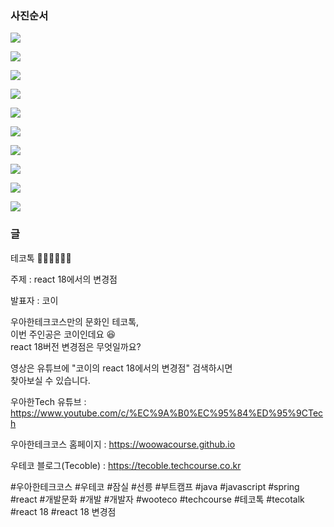 ### 사진순서

![](./001.jpeg)

![](./002.jpeg)

![](./003.jpeg)

![](./004.jpeg)

![](./005.jpeg)

![](./006.jpeg)

![](./007.jpeg)

![](./008.jpeg)

![](./009.jpeg)

![](./010.jpeg)

### 글

테코톡 👩🏻‍💻🧑🏻‍💻

주제 : react 18에서의 변경점

발표자 : 코이

우아한테크코스만의 문화인 테코톡,  
이번 주인공은 코이인데요 😆  
react 18버전 변경점은 무엇일까요?

영상은 유튜브에 "코이의 react 18에서의 변경점" 검색하시면  
찾아보실 수 있습니다.

우아한Tech 유튜브 : https://www.youtube.com/c/%EC%9A%B0%EC%95%84%ED%95%9CTech

우아한테크코스 홈페이지 : https://woowacourse.github.io

우테코 블로그(Tecoble) : https://tecoble.techcourse.co.kr

#우아한테크코스 #우테코 #잠실 #선릉 #부트캠프 #java #javascript #spring #react #개발문화 #개발 #개발자 #wooteco #techcourse #테코톡 #tecotalk #react 18 #react 18 변경점

